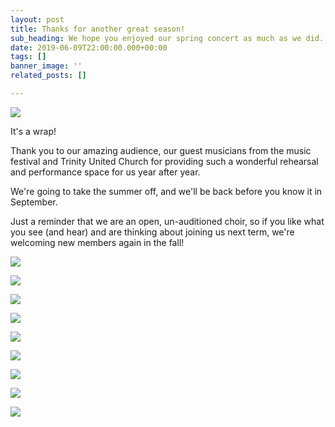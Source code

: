 ```yaml
---
layout: post
title: Thanks for another great season!
sub_heading: We hope you enjoyed our spring concert as much as we did.
date: 2019-06-09T22:00:00.000+00:00
tags: []
banner_image: ''
related_posts: []

---
```

![](/images/2019_DSC6792.jpg)

It's a wrap!

Thank you to our amazing audience, our guest musicians from the music festival and Trinity United Church for providing such a wonderful rehearsal and performance space for us year after year.

We're going to take the summer off, and we'll be back before you know it in September.

Just a reminder that we are an open, un-auditioned choir, so if you like what you see (and hear) and are thinking about joining us next term, we're welcoming new members again in the fall!

![](/images/IMG_3586-1.jpg)

![](/images/IMG_3586-1g.jpg)

![](/images/DSC_8842.jpg)

![](/images/DSC_8831.jpg)

![](/images/DSC_8850.jpg)

![](/images/DSC_8852_1.jpg)

![](/images/DSC_8849_1.jpg)

![](/images/DSC_8832.jpg)

![](/images/DSC_8855.jpg)

